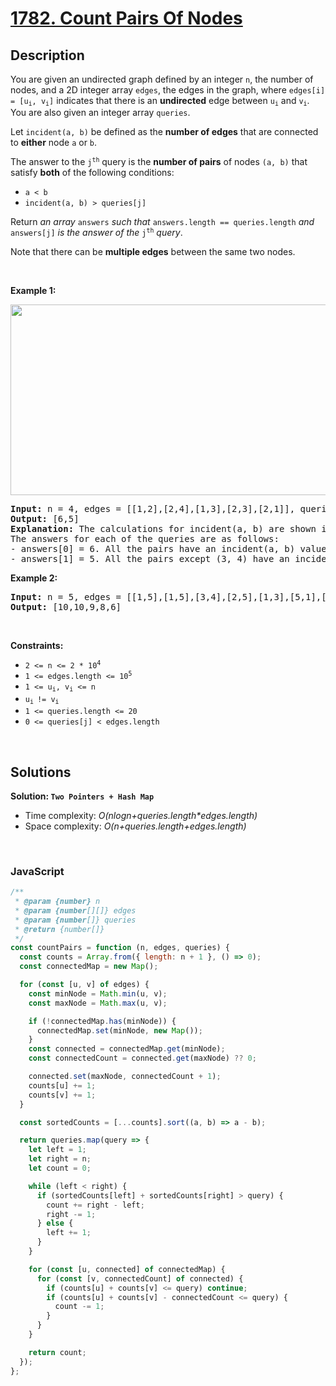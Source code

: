 # [1782. Count Pairs Of Nodes](https://leetcode.com/problems/count-pairs-of-nodes)

## Description

<div class="elfjS" data-track-load="description_content"><p>You are given an undirected graph defined by an integer <code>n</code>, the number of nodes, and a 2D integer array <code>edges</code>, the edges in the graph, where <code>edges[i] = [u<sub>i</sub>, v<sub>i</sub>]</code> indicates that there is an <strong>undirected</strong> edge between <code>u<sub>i</sub></code> and <code>v<sub>i</sub></code>. You are also given an integer array <code>queries</code>.</p>

<p>Let <code>incident(a, b)</code> be defined as the <strong>number of edges</strong> that are connected to <strong>either</strong> node <code>a</code> or <code>b</code>.</p>

<p>The answer to the <code>j<sup>th</sup></code> query is the <strong>number of pairs</strong> of nodes <code>(a, b)</code> that satisfy <strong>both</strong> of the following conditions:</p>

<ul>
	<li><code>a &lt; b</code></li>
	<li><code>incident(a, b) &gt; queries[j]</code></li>
</ul>

<p>Return <em>an array </em><code>answers</code><em> such that </em><code>answers.length == queries.length</code><em> and </em><code>answers[j]</code><em> is the answer of the </em><code>j<sup>th</sup></code><em> query</em>.</p>

<p>Note that there can be <strong>multiple edges</strong> between the same two nodes.</p>

<p>&nbsp;</p>
<p><strong class="example">Example 1:</strong></p>
<img alt="" src="https://assets.leetcode.com/uploads/2021/06/08/winword_2021-06-08_00-58-39.png" style="width: 529px; height: 305px;">
<pre><strong>Input:</strong> n = 4, edges = [[1,2],[2,4],[1,3],[2,3],[2,1]], queries = [2,3]
<strong>Output:</strong> [6,5]
<strong>Explanation:</strong> The calculations for incident(a, b) are shown in the table above.
The answers for each of the queries are as follows:
- answers[0] = 6. All the pairs have an incident(a, b) value greater than 2.
- answers[1] = 5. All the pairs except (3, 4) have an incident(a, b) value greater than 3.
</pre>

<p><strong class="example">Example 2:</strong></p>

<pre><strong>Input:</strong> n = 5, edges = [[1,5],[1,5],[3,4],[2,5],[1,3],[5,1],[2,3],[2,5]], queries = [1,2,3,4,5]
<strong>Output:</strong> [10,10,9,8,6]
</pre>

<p>&nbsp;</p>
<p><strong>Constraints:</strong></p>

<ul>
	<li><code>2 &lt;= n &lt;= 2 * 10<sup>4</sup></code></li>
	<li><code>1 &lt;= edges.length &lt;= 10<sup>5</sup></code></li>
	<li><code>1 &lt;= u<sub>i</sub>, v<sub>i</sub> &lt;= n</code></li>
	<li><code>u<sub>i </sub>!= v<sub>i</sub></code></li>
	<li><code>1 &lt;= queries.length &lt;= 20</code></li>
	<li><code>0 &lt;= queries[j] &lt; edges.length</code></li>
</ul>
</div>

<p>&nbsp;</p>

## Solutions

**Solution: `Two Pointers + Hash Map`**

- Time complexity: <em>O(nlogn+queries.length\*edges.length)</em>
- Space complexity: <em>O(n+queries.length+edges.length)</em>

<p>&nbsp;</p>

### **JavaScript**

```js
/**
 * @param {number} n
 * @param {number[][]} edges
 * @param {number[]} queries
 * @return {number[]}
 */
const countPairs = function (n, edges, queries) {
  const counts = Array.from({ length: n + 1 }, () => 0);
  const connectedMap = new Map();

  for (const [u, v] of edges) {
    const minNode = Math.min(u, v);
    const maxNode = Math.max(u, v);

    if (!connectedMap.has(minNode)) {
      connectedMap.set(minNode, new Map());
    }
    const connected = connectedMap.get(minNode);
    const connectedCount = connected.get(maxNode) ?? 0;

    connected.set(maxNode, connectedCount + 1);
    counts[u] += 1;
    counts[v] += 1;
  }

  const sortedCounts = [...counts].sort((a, b) => a - b);

  return queries.map(query => {
    let left = 1;
    let right = n;
    let count = 0;

    while (left < right) {
      if (sortedCounts[left] + sortedCounts[right] > query) {
        count += right - left;
        right -= 1;
      } else {
        left += 1;
      }
    }

    for (const [u, connected] of connectedMap) {
      for (const [v, connectedCount] of connected) {
        if (counts[u] + counts[v] <= query) continue;
        if (counts[u] + counts[v] - connectedCount <= query) {
          count -= 1;
        }
      }
    }

    return count;
  });
};
```
